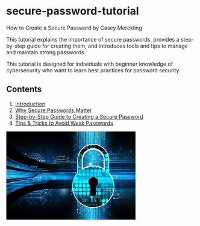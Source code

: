 # secure-password-tutorial

How to Create a Secure Password
by Casey Merckling

This tutorial explains the importance of secure passwords, provides a step-by-step guide for creating them, and introduces tools and tips to manage and maintain strong passwords

This tutorial is designed for individuals with beginner knowledge of cybersecurity who want to learn best practices for password security.

## Contents
1. [Introduction](introduction.md)
2. [Why Secure Passwords Matter](importance.md)
3. [Step-by-Step Guide to Creating a Secure Password](how-to-create.md)
4. [Tips & Tricks to Avoid Weak Passwords](tips.md)



![alt text](image.png)